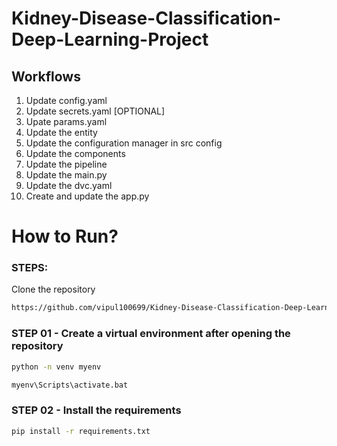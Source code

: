 # Kidney-Disease-Classification-Deep-Learning-Project

## Workflows

1. Update config.yaml
2. Update secrets.yaml [OPTIONAL]
3. Upate params.yaml
4. Update the entity
5. Update the configuration manager in src config
6. Update the components
7. Update the pipeline
8. Update the main.py
9. Update the dvc.yaml
10. Create and update the app.py

# How to Run?
### STEPS:

Clone the repository
```bash
https://github.com/vipul100699/Kidney-Disease-Classification-Deep-Learning-Project
```

### STEP 01 - Create a virtual environment after opening the repository
```bash
python -n venv myenv
```

```bash
myenv\Scripts\activate.bat
```

### STEP 02 - Install the requirements
```bash
pip install -r requirements.txt
```